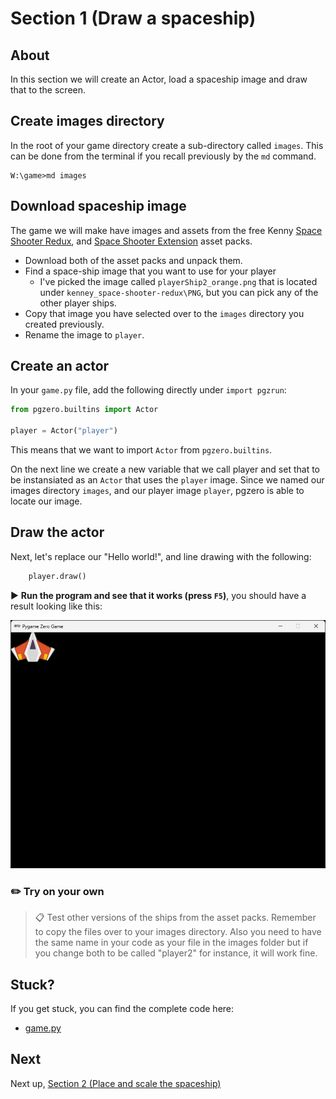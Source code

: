 # Section 1 (Draw a spaceship)

## About

In this section we will create an Actor, load a spaceship image and draw that to the screen.

## Create images directory

In the root of your game directory create a sub-directory called `images`. This can be done from the terminal if you recall previously by the `md` command.

```shell
W:\game>md images
```

## Download spaceship image

The game we will make have images and assets from the free Kenny [Space Shooter Redux](https://kenney.nl/assets/space-shooter-redux), and [Space Shooter Extension](https://kenney.nl/assets/space-shooter-extension) asset packs.

* Download both of the asset packs and unpack them.
* Find a space-ship image that you want to use for your player
    * I've picked the image called `playerShip2_orange.png` that is located under `kenney_space-shooter-redux\PNG`, but you can pick any of the other player ships.
* Copy that image you have selected over to the `images` directory you created previously.
* Rename the image to `player`.

## Create an actor

In your `game.py` file, add the following directly under `import pgzrun`:

```python
from pgzero.builtins import Actor

player = Actor("player")
```

This means that we want to import `Actor` from `pgzero.builtins`.

On the next line we create a new variable that we call player and set that to be instansiated as an `Actor` that uses the `player` image. Since we named our images directory `images`, and our player image `player`, pgzero is able to locate our image.

## Draw the actor

Next, let's replace our "Hello world!", and line drawing with the following:

```python
    player.draw()
```


▶️ **Run the program and see that it works (press `F5`)**, you should have a result looking like this:

<img src="../.docs/section1.png">

### ✏️ Try on your own

> 📋 Test other versions of the ships from the asset packs. Remember to copy the files over to your images directory. Also you need to have the same name in your code as your file in the images folder but if you change both to be called "player2" for instance, it will work fine.

## Stuck?

If you get stuck, you can find the complete code here:
* [game.py](./game.py)

## Next

Next up, [Section 2 (Place and scale the spaceship)](../section2)